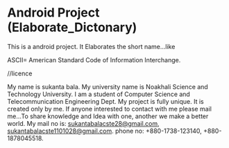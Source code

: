 # Android Project (Elaborate_Dictonary)

This is a android project. It Elaborates the short name...like

ASCII= American Standard Code of Information Interchange.



//licence

My name is sukanta bala. My university name is Noakhali Science and Technology University. I am a student of Computer Science and Telecommunication Engineering Dept. My project is fully unique. It is created only by me. If anyone interested to contact with me please mail me...To share knowledge and Idea with one, another we make a better world. My mail no is: sukantabalacste28@gmail.com, sukantabalacste1101028@gmail.com. phone no: +880-1738-123140, +880-1878045518.
